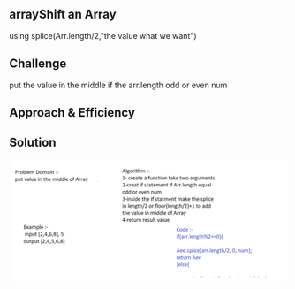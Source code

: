 
## arrayShift an Array
<!-- Short summary or background information -->
using splice(Arr.length/2,"the value what we want")

## Challenge
<!-- Description of the challenge -->
put the value in the middle if the arr.length odd or even num

## Approach & Efficiency
<!-- What approach did you take? Why? What is the Big O space/time for this approach? --> 


## Solution
<!-- Embedded whiteboard image -->
![code01](../../assets/code2.png)
